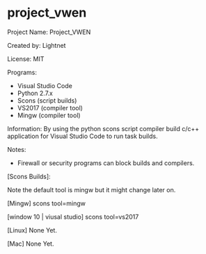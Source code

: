 # project_vwen

Project Name: Project_VWEN

Created by: Lightnet

License: MIT

Programs:
 * Visual Studio Code
 * Python 2.7.x
  * Scons (script builds)
 * VS2017 (compiler tool)
 * Mingw (compiler tool)

Information: By using the python scons script compiler build c/c++ application for Visual Studio Code to run task builds.

Notes:
 * Firewall or security programs can block builds and compilers.

[Scons Builds]:

Note the default tool is mingw but it might change later on.

[Mingw]
   scons tool=mingw

[window 10 | viusal studio]
   scons tool=vs2017

[Linux]
   None Yet.

[Mac]
   None Yet.
